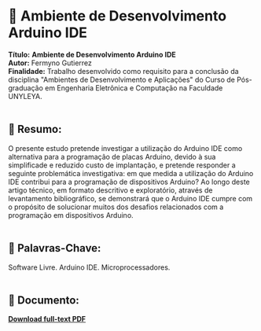 # :notebook_with_decorative_cover: Ambiente de Desenvolvimento Arduino IDE

**Título:** **Ambiente de Desenvolvimento Arduino IDE**    
**Autor:** Fermyno Gutierrez  
**Finalidade:** Trabalho desenvolvido como requisito para a conclusão da disciplina "Ambientes de Desenvolvimento e Aplicações" do Curso de Pós-graduação em Engenharia Eletrônica e Computação na Faculdade UNYLEYA.  
<br />

## :page_facing_up: Resumo:

O presente estudo pretende investigar a utilização do Arduino IDE como alternativa para a programação de placas Arduino, devido à sua simplificade e reduzido custo de implantação, e pretende responder a seguinte problemática investigativa: em que medida a utilização do Arduino IDE contribui para a programação de dispositivos Arduino?
Ao longo deste artigo técnico, em formato descritivo e exploratório, através de levantamento bibliográfico, se demonstrará que o Arduino IDE cumpre com o propósito de solucionar muitos dos desafios relacionados com a programação em dispositivos Arduino.  
<br />

## :bookmark: Palavras-Chave:

Software Livre. Arduino IDE. Microprocessadores.  
<br />

## :file_folder: Documento:

[**Download full-text PDF**](https://github.com/fermyno/scientific-research-papers/blob/main/ambiente-de-desenvolvimento-Arduino-IDE/ambiente-de-desenvolvimento-Arduino-IDE.pdf)  

<br />
<br />
<br />
